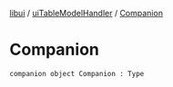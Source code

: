 [libui](../README.md) / [uiTableModelHandler](README.md) / [Companion](-companion.md)

# Companion

`companion object Companion : Type`